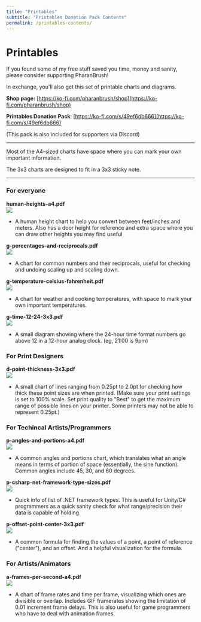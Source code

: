 ```yaml
---
title: "Printables"
subtitle: "Printables Donation Pack Contents"
permalink: /printables-contents/
---
```


# Printables

If you found some of my free stuff saved you time, money and sanity, please consider supporting PharanBrush!

In exchange, you'll also get this set of printable charts and diagrams.

**Shop page:** [https://ko-fi.com/pharanbrush/shop](https://ko-fi.com/pharanbrush/shop)  

**Printables Donation Pack**: [https://ko-fi.com/s/49ef6db666](https://ko-fi.com/s/49ef6db666)  


(This pack is also included for supporters via Discord)

---

Most of the A4-sized charts have space where you can mark your own important information.

The 3x3 charts are designed to fit in a 3x3 sticky note.

---

### For everyone
**human-heights-a4.pdf**  
![](img/printables/human-heights.jpg)  
- A human height chart to help you convert between feet/inches and meters. Also has a door height for reference and extra space where you can draw other heights you may find useful

**g-percentages-and-reciprocals.pdf**  
![](img/printables/percentages-and-reciprocals.jpg)  
- A chart for common numbers and their reciprocals, useful for checking and undoing scaling up and scaling down.

**g-temperature-celsius-fahrenheit.pdf**  
![](img/printables/celsius-and-fahrenheit.jpg)  
- A chart for weather and cooking temperatures, with space to mark your own important temperatures.

**g-time-12-24-3x3.pdf**  
![](img/printables/12-24-time.jpg)  
- A small diagram showing where the 24-hour time format numbers go above 12 in a 12-hour analog clock. (eg, 21:00 is 9pm)

### For Print Designers
**d-point-thickness-3x3.pdf**  
![](img/printables/point-thickness.jpg)  
- A small chart of lines ranging from 0.25pt to 2.0pt for checking how thick these point sizes are when printed. (Make sure your print settings is set to 100% scale. Set print quality to "Best" to get the maximum range of possible lines on your printer. Some printers may not be able to represent 0.25pt.)

### For Techincal Artists/Programmers
**p-angles-and-portions-a4.pdf**  
![](img/printables/angles-and-portions.jpg)  
- A common angles and portions chart, which translates what an angle means in terms of portion of space (essentially, the sine function). Common angles include 45, 30, and 60 degrees.

**p-csharp-net-framework-type-sizes.pdf**  
![](img/printables/net-framework-types.jpg)  
- Quick info of list of .NET framework types. This is useful for Unity/C# programmers as a quick sanity check for what range/precision their data is capable of holding.

**p-offset-point-center-3x3.pdf**  
![](img/printables/offset-point-center.jpg)  
- A common formula for finding the values of a point, a point of reference ("center"), and an offset. And a helpful visualization for the formula.

### For Artists/Animators
**a-frames-per-second-a4.pdf**  
![](img/printables/time-per-frame.jpg)  
- A chart of frame rates and time per frame, visualizing which ones are divisible or overlap. Includes GIF framerates showing the limitation of 0.01 increment frame delays. This is also useful for game programmers who have to deal with animation frames.